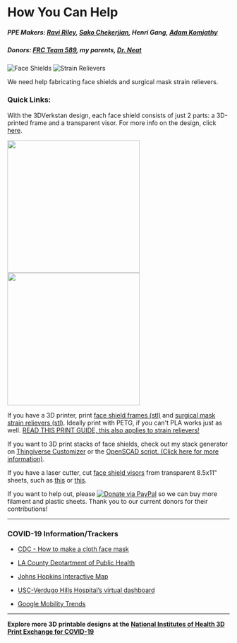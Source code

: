 # How You Can Help

<!--video done, embed image that links to video?-->
##### PPE Makers: [Ravi Riley](https://github.com/raviriley), [Sako Chekerjian](https://github.com/sakorocco), Henri Gang, [Adam Komjathy](https://github.com/adamkomjathy)

##### Donors: [FRC Team 589](https://cvrobots.com), my parents, [Dr. Neat](http://www.drneato.com)

![Face Shields](https://img.shields.io/badge/Face%20Shields-101-blue.svg) ![Strain Relievers](https://img.shields.io/badge/Strain%20Relievers-6-blue.svg) 

We need help fabricating face shields and surgical mask strain relievers. 

### **Quick Links:**
With the 3DVerkstan design, each face shield consists of just 2 parts: a 3D-printed frame and a transparent visor. For more info on the design, click [here](https://3dverkstan.se/protective-visor/).

<div>
<a href="https://mk03dverkstanb4pk6hu.kinstacdn.com/wp-content/uploads/2020/04/liggande1.jpg">
<img src="https://mk03dverkstanb4pk6hu.kinstacdn.com/wp-content/uploads/2020/04/liggande1.jpg" width="300">
</a>
<a href="https://mk03dverkstanb4pk6hu.kinstacdn.com/wp-content/uploads/2020/04/printoh3.jpg">
<img src="https://mk03dverkstanb4pk6hu.kinstacdn.com/wp-content/uploads/2020/04/printoh3.jpg" width="300">
</a>
</div>

If you have a 3D printer, print [face shield frames (stl)](https://github.com/raviriley/PPE-for-COVID19/blob/master/Face%20Shield/Face%20Shield%20Frame.stl) and [surgical mask strain relievers (stl)](/surgical%20mask%20strap%20strain%20relief.stl). Ideally print with PETG, if you can't PLA works just as well.
[READ THIS PRINT GUIDE, this also applies to strain relievers!](https://3dverkstan.se/protective-visor/protective-visor-print-guide/)

If you want to 3D print stacks of face shields, check out my stack generator on [Thingiverse Customizer](https://www.thingiverse.com/apps/customizer/run?thing_id=4311414) or the [OpenSCAD script. (Click here for more information)](https://github.com/raviriley/PPE-for-COVID19/tree/master/Face%20Shield/3D%20Printing%20Files%20(STL)/Stacks/customizable).

If you have a laser cutter, cut [face shield visors](/Face%20Shield/Templates%20%26%20Laser%20Cutting%20files) from transparent 8.5x11" sheets, such as [this](https://www.amazon.com/CFS-Products-Inches-Binding-Covers/dp/B07SB6ZKBD) or [this](https://www.amazon.com/Fellowes-Binding-Presentation-Covers-52089/dp/B0015ZVXIW/).

If you want to help out, please [![Donate via PayPal](https://img.shields.io/badge/PayPal-donate-green.svg?logo=paypal)](https://www.paypal.me/raviriley)
 so we can buy more filament and plastic sheets. Thank you to our current donors for their contributions!

--------

### COVID-19 Information/Trackers
- [CDC - How to make a cloth face mask](https://www.cdc.gov/coronavirus/2019-ncov/prevent-getting-sick/diy-cloth-face-coverings.html)

- [LA County Deptartment of Public Health](http://publichealth.lacounty.gov/)

- [Johns Hopkins Interactive Map](https://coronavirus.jhu.edu/map.html)

- [USC-Verdugo Hills Hospital’s virtual dashboard](https://uscvhh.org/coronavirus-concerns)

- [Google Mobility Trends](https://www.google.com/covid19/mobility/)

--------

**Explore more 3D printable designs at the [National Institutes of Health 3D Print Exchange for COVID-19](https://3dprint.nih.gov/collections/covid-19-response)**

